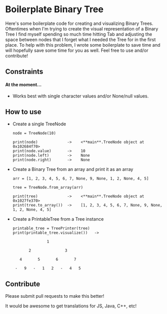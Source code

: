 # Boilerplate Binary Tree

Here's some boilerplate code for creating and visualizing Binary Trees. Oftentimes when I'm trying to create the visual representation of a Binary Tree I find myself spending so much time hitting Tab and adjusting the space between nodes that I forget what I needed the Tree for in the first place. To help with this problem, I wrote some boilerplate to save time and will hopefully save some time for you as well. Feel free to use and/or contribute!

## Constraints

#### At the moment...

- Works best with single character values and/or None/null values.

## How to use

- Create a single TreeNode

  ```
  node = TreeNode(10)
  
  print(node)             ->    <**main**.TreeNode object at 0x102684f70>
  print(node.value)       ->    10
  print(node.left)        ->    None
  print(node.right)       ->    None
  ```

- Create a Binary Tree from an array and print it as an array

  ```
  arr = [1, 2, 3, 4, 5, 6, 7, None, 9, None, 1, 2, None, 4, 5]
  
  tree = TreeNode.from_array(arr)
  
  print(tree)             ->    <**main**.TreeNode object at 0x1027fe370>
  print(tree.to_array())  ->    [1, 2, 3, 4, 5, 6, 7, None, 9, None, 1, 2, None, 4, 5]
  ```

- Create a PrintableTree from a Tree instance

  ```
  printable_tree = TreePrinter(tree)
  print(printable_tree.visualize())   ->

                 1

         2               3

     4       5       6       7

   -   9   -   1   2   -   4   5
  ```

## Contribute

Please submit pull requests to make this better!

It would be awesome to get translations for JS, Java, C++, etc!
